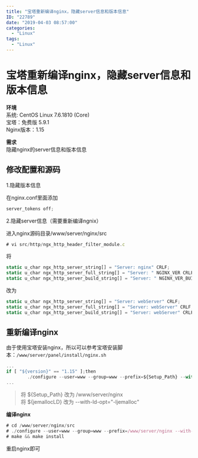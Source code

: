 ```yaml
---
title: "宝塔重新编译nginx，隐藏server信息和版本信息"
ID: "22789"
date: "2019-04-03 08:57:00"
categories: 
  - "Linux"
tags: 
  - "Linux"
---
```


# 宝塔重新编译nginx，隐藏server信息和版本信息

**环境**  
系统: CentOS Linux 7.6.1810 (Core)  
宝塔：免费版 5.9.1  
Nginx版本：1.15

**需求**  
隐藏nginx的server信息和版本信息

## 修改配置和源码

1.隐藏版本信息

在nginx.conf里面添加

``` js 
server_tokens off; 
```

2.隐藏server信息（需要重新编译ngnix）

进入nginx源码目录/www/server/nginx/src

``` js 
# vi src/http/ngx_http_header_filter_module.c 
```

将

``` js 
static u_char ngx_http_server_string[] = "Server: nginx" CRLF;
static u_char ngx_http_server_full_string[] = "Server: " NGINX_VER CRLF;
static u_char ngx_http_server_build_string[] = "Server: " NGINX_VER_BUILD CRLF; 
```

改为

``` js 
static u_char ngx_http_server_string[] = "Server: webServer" CRLF;
static u_char ngx_http_server_full_string[] = "Server: webServer" CRLF;
static u_char ngx_http_server_build_string[] = "Server: webServer" CRLF; 
```

## 重新编译nginx

由于使用宝塔安装nginx，所以可以参考宝塔安装脚本：`/www/server/panel/install/nginx.sh`

``` js 
...
if [ "${version}" == "1.15" ];then
        ./configure --user=www --group=www --prefix=${Setup_Path} --with-openssl=${Setup_Path}/src/openssl --add-module=${Setup_Path}/src/ngx_devel_kit --add-module=${Setup_Path}/src/lua_nginx_module --add-module=${Setup_Path}/src/ngx_cache_purge --add-module=${Setup_Path}/src/nginx-sticky-module --with-http_stub_status_module --with-http_ssl_module --with-http_v2_module --with-http_image_filter_module --with-http_gzip_static_module --with-http_gunzip_module --with-stream --with-stream_ssl_module --with-ipv6 --with-http_sub_module --with-http_flv_module --with-http_addition_module --with-http_realip_module --with-http_mp4_module --with-ld-opt="-Wl,-E" --with-openssl-opt="enable-tls1_3 enable-weak-ssl-ciphers" --with-cc-opt="-Wno-error" ${jemallocLD}
... 
```

> 将 ${Setup\_Path} 改为 /www/server/nginx  
> 将 ${jemallocLD} 改为 --with-ld-opt="-ljemalloc"

**编译nginx**

``` js 
# cd /www/server/nginx/src
# ./configure --user=www --group=www --prefix=/www/server/nginx --with-openssl=/www/server/nginx/src/openssl --add-module=/www/server/nginx/src/ngx_devel_kit --add-module=/www/server/nginx/src/lua_nginx_module --add-module=/www/server/nginx/src/ngx_cache_purge --add-module=/www/server/nginx/src/nginx-sticky-module --with-http_stub_status_module --with-http_ssl_module --with-http_v2_module --with-http_image_filter_module --with-http_gzip_static_module --with-http_gunzip_module --with-stream --with-stream_ssl_module --with-ipv6 --with-http_sub_module --with-http_flv_module --with-http_addition_module --with-http_realip_module --with-http_mp4_module --with-ld-opt="-Wl,-E" --with-openssl-opt="enable-tls1_3 enable-weak-ssl-ciphers" --with-cc-opt="-Wno-error" --with-ld-opt="-ljemalloc"
# make && make install 
```

重启nginx即可

